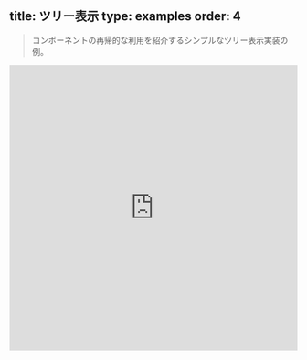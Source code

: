 title: ツリー表示
type: examples
order: 4
---

> コンポーネントの再帰的な利用を紹介するシンプルなツリー表示実装の例。

<iframe width="100%" height="500" src="http://jsfiddle.net/yyx990803/oebm9sm8/embedded/result,html,js,css" allowfullscreen="allowfullscreen" frameborder="0"></iframe>
